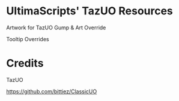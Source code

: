 # UltimaScripts' TazUO Resources
Artwork for TazUO Gump & Art Override

Tooltip Overrides

# Credits
TazUO

https://github.com/bittiez/ClassicUO
